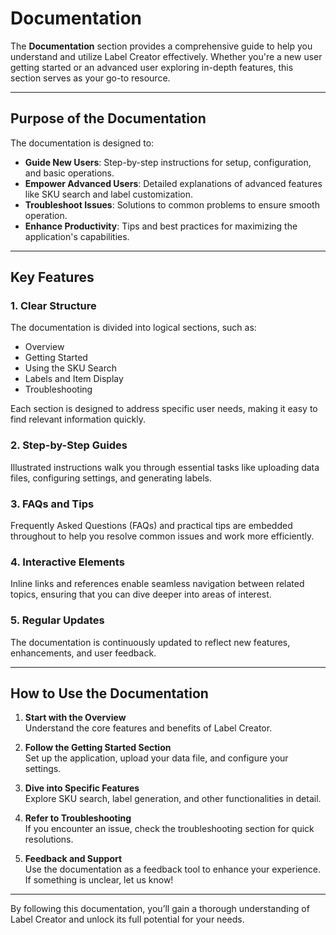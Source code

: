 # Documentation

The **Documentation** section provides a comprehensive guide to help you understand and utilize Label Creator effectively. Whether you're a new user getting started or an advanced user exploring in-depth features, this section serves as your go-to resource.

---

## Purpose of the Documentation

The documentation is designed to:

- **Guide New Users**: Step-by-step instructions for setup, configuration, and basic operations.
- **Empower Advanced Users**: Detailed explanations of advanced features like SKU search and label customization.
- **Troubleshoot Issues**: Solutions to common problems to ensure smooth operation.
- **Enhance Productivity**: Tips and best practices for maximizing the application's capabilities.

---

## Key Features

### 1. **Clear Structure**

The documentation is divided into logical sections, such as:

- Overview
- Getting Started
- Using the SKU Search
- Labels and Item Display
- Troubleshooting

Each section is designed to address specific user needs, making it easy to find relevant information quickly.

### 2. **Step-by-Step Guides**

Illustrated instructions walk you through essential tasks like uploading data files, configuring settings, and generating labels.

### 3. **FAQs and Tips**

Frequently Asked Questions (FAQs) and practical tips are embedded throughout to help you resolve common issues and work more efficiently.

### 4. **Interactive Elements**

Inline links and references enable seamless navigation between related topics, ensuring that you can dive deeper into areas of interest.

### 5. **Regular Updates**

The documentation is continuously updated to reflect new features, enhancements, and user feedback.

---

## How to Use the Documentation

1. **Start with the Overview**  
   Understand the core features and benefits of Label Creator.

2. **Follow the Getting Started Section**  
   Set up the application, upload your data file, and configure your settings.

3. **Dive into Specific Features**  
   Explore SKU search, label generation, and other functionalities in detail.

4. **Refer to Troubleshooting**  
   If you encounter an issue, check the troubleshooting section for quick resolutions.

5. **Feedback and Support**  
   Use the documentation as a feedback tool to enhance your experience. If something is unclear, let us know!

---

By following this documentation, you’ll gain a thorough understanding of Label Creator and unlock its full potential for your needs.
